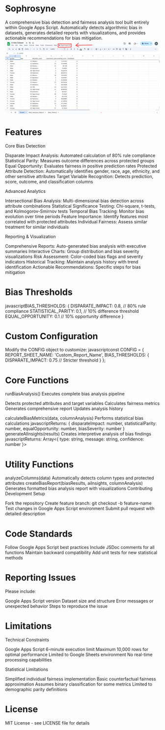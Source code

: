 # Sophrosyne
A comprehensive bias detection and fairness analysis tool built entirely within Google Apps Script. Automatically detects algorithmic bias in datasets, generates detailed reports with visualizations, and provides actionable recommendations for bias mitigation.
![imagealt](https://github.com/Mahabu-Subhani/Sophrosyne/blob/d22161fbc5e34bfc3715638eecaeb6b277cc6804/Sophrosyne%20AI%20-%20Dashboard.jpeg)
# Features

Core Bias Detection

Disparate Impact Analysis: Automated calculation of 80% rule compliance
Statistical Parity: Measures outcome differences across protected groups
Equal Opportunity: Evaluates fairness in positive prediction rates
Protected Attribute Detection: Automatically identifies gender, race, age, ethnicity, and other sensitive attributes
Target Variable Recognition: Detects prediction, score, outcome, and classification columns

Advanced Analytics

Intersectional Bias Analysis: Multi-dimensional bias detection across attribute combinations
Statistical Significance Testing: Chi-square, t-tests, and Kolmogorov-Smirnov tests
Temporal Bias Tracking: Monitor bias evolution over time periods
Feature Importance: Identify features most correlated with protected attributes
Individual Fairness: Assess similar treatment for similar individuals

Reporting & Visualization

Comprehensive Reports: Auto-generated bias analysis with executive summaries
Interactive Charts: Group distribution and bias severity visualizations
Risk Assessment: Color-coded bias flags and severity indicators
Historical Tracking: Maintain analysis history with trend identification
Actionable Recommendations: Specific steps for bias mitigation

# Bias Thresholds
javascriptBIAS_THRESHOLDS: {
  DISPARATE_IMPACT: 0.8,    // 80% rule compliance
  STATISTICAL_PARITY: 0.1,  // 10% difference threshold  
  EQUAL_OPPORTUNITY: 0.1    // 10% opportunity difference
}

# Custom Configuration
Modify the CONFIG object to customize:
javascriptconst CONFIG = {
  REPORT_SHEET_NAME: 'Custom_Report_Name',
  BIAS_THRESHOLDS: {
    DISPARATE_IMPACT: 0.75  // Stricter threshold
  }
};

# Core Functions
runBiasAnalysis()
Executes complete bias analysis pipeline

Detects protected attributes and target variables
Calculates fairness metrics
Generates comprehensive report
Updates analysis history

calculateBiasMetrics(data, columnAnalysis)
Performs statistical bias calculations
javascriptReturns: {
  disparateImpact: number,
  statisticalParity: number, 
  equalOpportunity: number,
  biasSeverity: number
}
generateAIInsights(results)
Creates interpretive analysis of bias findings
javascriptReturns: Array<{
  type: string,
  message: string,
  confidence: number
}>

# Utility Functions
analyzeColumns(data)
Automatically detects column types and protected attributes
createBiasReport(biasResults, aiInsights, columnAnalysis)
Generates formatted bias analysis report with visualizations
Contributing
Development Setup

Fork the repository
Create feature branch: git checkout -b feature-name
Test changes in Google Apps Script environment
Submit pull request with detailed description

# Code Standards

Follow Google Apps Script best practices
Include JSDoc comments for all functions
Maintain backward compatibility
Add unit tests for new statistical methods

# Reporting Issues
Please include:

Google Apps Script version
Dataset size and structure
Error messages or unexpected behavior
Steps to reproduce the issue

# Limitations
Technical Constraints

Google Apps Script 6-minute execution limit
Maximum 10,000 rows for optimal performance
Limited to Google Sheets environment
No real-time processing capabilities

Statistical Limitations

Simplified individual fairness implementation
Basic counterfactual fairness approximation
Assumes binary classification for some metrics
Limited to demographic parity definitions

# License
MIT License - see LICENSE file for details
